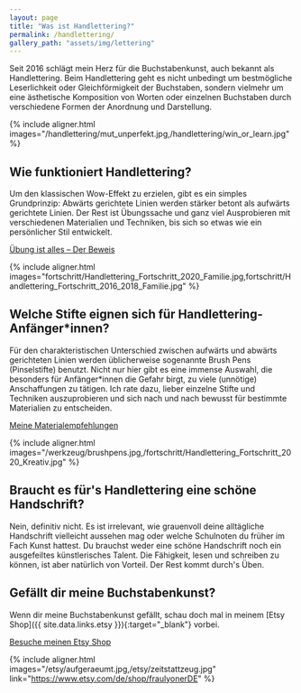 ```yaml
---
layout: page
title: "Was ist Handlettering?"
permalink: /handlettering/
gallery_path: "assets/img/lettering"
---
```


Seit 2016 schlägt mein Herz für die Buchstabenkunst, auch bekannt als
Handlettering. Beim Handlettering geht es nicht unbedingt um bestmögliche Leserlichkeit
oder Gleichförmigkeit der Buchstaben, sondern vielmehr um eine ästhetische
Komposition von Worten oder einzelnen Buchstaben durch verschiedene Formen der
Anordnung und Darstellung.

{% include aligner.html images="/handlettering/mut_unperfekt.jpg,/handlettering/win_or_learn.jpg" %}

## Wie funktioniert Handlettering?

Um den klassischen Wow-Effekt zu erzielen, gibt es ein simples Grundprinzip:
Abwärts gerichtete Linien werden stärker betont als aufwärts gerichtete Linien.
Der Rest ist Übungssache und ganz viel Ausprobieren mit verschiedenen
Materialien und Techniken, bis sich so etwas wie ein persönlicher Stil
entwickelt.

<a class="button" href="{{ '/handlettering-fortschritt/' | relative_url }}">
  <i class="fa fa-image fa-fw"></i> Übung ist alles – Der Beweis
</a>

{% include aligner.html images="fortschritt/Handlettering_Fortschritt_2020_Familie.jpg,fortschritt/Handlettering_Fortschritt_2016_2018_Familie.jpg" %}

## Welche Stifte eignen sich für Handlettering-Anfänger*innen?

Für den charakteristischen Unterschied zwischen aufwärts und abwärts gerichteten
Linien werden üblicherweise sogenannte Brush Pens (Pinselstifte) benutzt. Nicht
nur hier gibt es eine immense Auswahl, die besonders für Anfänger*innen die
Gefahr birgt, zu viele (unnötige) Anschaffungen zu tätigen. Ich rate dazu,
lieber einzelne Stifte und Techniken auszuprobieren und sich nach und nach
bewusst für bestimmte Materialien zu entscheiden.

<a class="button" href="{{ '/handlettering-werkzeug/' | relative_url }}">
  <i class="fa fa-paint-brush fa-fw"></i> Meine Materialempfehlungen
</a>

{% include aligner.html images="/werkzeug/brushpens.jpg,/fortschritt/Handlettering_Fortschritt_2020_Kreativ.jpg" %}

## Braucht es für's Handlettering eine schöne Handschrift?

Nein, definitiv nicht. Es ist irrelevant,
wie grauenvoll deine alltägliche Handschrift vielleicht aussehen mag oder welche
Schulnoten du früher im Fach Kunst hattest. Du brauchst weder eine schöne
Handschrift noch ein ausgefeiltes künstlerisches Talent. Die Fähigkeit, lesen
und schreiben zu können, ist aber natürlich von Vorteil. Der Rest kommt durch's
Üben.

## Gefällt dir meine Buchstabenkunst?

Wenn dir meine Buchstabenkunst gefällt, schau doch mal in meinem [Etsy Shop]({{ site.data.links.etsy }}){:target="\_blank"}
vorbei.

<a class="button" href="{{ site.data.links.etsy }}" target="_blank">
  <i class="fa fa-shopping-cart fa-fw"></i> Besuche meinen Etsy Shop
</a>

{% include aligner.html images="/etsy/aufgeraeumt.jpg,/etsy/zeitstattzeug.jpg" link="https://www.etsy.com/de/shop/fraulyonerDE" %}
